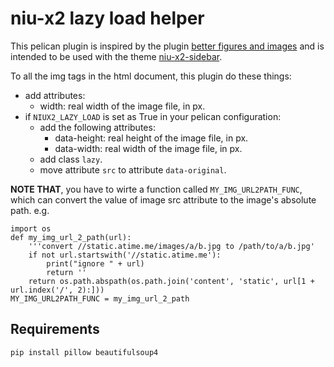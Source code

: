 # niu-x2 lazy load helper

This pelican plugin is inspired by the plugin [better figures and images](https://github.com/getpelican/pelican-plugins/tree/master/better_figures_and_images) and is intended to be used with the theme [niu-x2-sidebar](https://github.com/mawenbao/niu-x2-sidebar).

To all the img tags in the html document, this plugin do these things:

* add attributes:
    * width: real width of the image file, in px.
* if `NIUX2_LAZY_LOAD` is set as True in your pelican configuration:
    * add the following attributes:
        * data-height: real height of the image file, in px.
        * data-width: real width of the image file, in px.
    * add class `lazy`.
    * move attribute `src` to attribute `data-original`.

**NOTE THAT**, you have to wirte a function called `MY_IMG_URL2PATH_FUNC`, which can convert the value of image src attribute to the image's absolute path. e.g.

    import os
    def my_img_url_2_path(url):
        '''convert //static.atime.me/images/a/b.jpg to /path/to/a/b.jpg'
        if not url.startswith('//static.atime.me'):
            print("ignore " + url)
            return ''
        return os.path.abspath(os.path.join('content', 'static', url[1 + url.index('/', 2):]))
    MY_IMG_URL2PATH_FUNC = my_img_url_2_path
    
## Requirements

    pip install pillow beautifulsoup4

